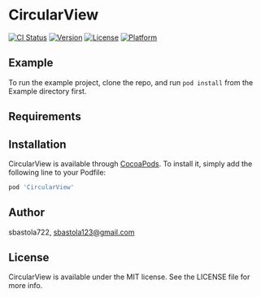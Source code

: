 # CircularView

[![CI Status](https://img.shields.io/travis/sbastola722/CircularView.svg?style=flat)](https://travis-ci.org/sbastola722/CircularView)
[![Version](https://img.shields.io/cocoapods/v/CircularView.svg?style=flat)](https://cocoapods.org/pods/CircularView)
[![License](https://img.shields.io/cocoapods/l/CircularView.svg?style=flat)](https://cocoapods.org/pods/CircularView)
[![Platform](https://img.shields.io/cocoapods/p/CircularView.svg?style=flat)](https://cocoapods.org/pods/CircularView)

## Example

To run the example project, clone the repo, and run `pod install` from the Example directory first.

## Requirements

## Installation

CircularView is available through [CocoaPods](https://cocoapods.org). To install
it, simply add the following line to your Podfile:

```ruby
pod 'CircularView'
```

## Author

sbastola722, sbastola123@gmail.com

## License

CircularView is available under the MIT license. See the LICENSE file for more info.
